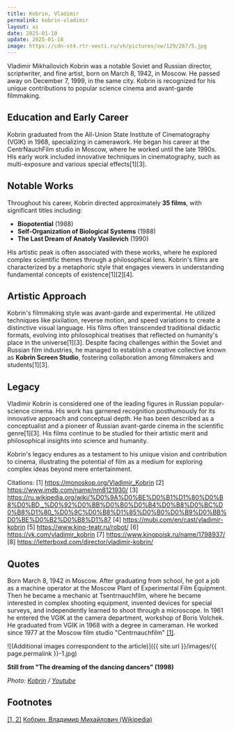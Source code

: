 ```yaml
---
title: Kobrin, Vladimir
permalink: kobrin-vladimir
layout: ai
date: 2025-01-10
update: 2025-01-18
image: https://cdn-st4.rtr-vesti.ru/vh/pictures/xw/129/267/5.jpg
---
```


Vladimir Mikhailovich Kobrin was a notable Soviet and Russian director, scriptwriter, and fine artist, born on March 8, 1942, in Moscow. He passed away on December 7, 1999, in the same city. Kobrin is recognized for his unique contributions to popular science cinema and avant-garde filmmaking.

## Education and Early Career
Kobrin graduated from the All-Union State Institute of Cinematography (VGIK) in 1968, specializing in camerawork. He began his career at the CentrNauchFilm studio in Moscow, where he worked until the late 1990s. His early work included innovative techniques in cinematography, such as multi-exposure and various special effects[1][3].

## Notable Works
Throughout his career, Kobrin directed approximately **35 films**, with significant titles including:
- **Biopotential** (1988)
- **Self-Organization of Biological Systems** (1988)
- **The Last Dream of Anatoly Vasilevich** (1990)

His artistic peak is often associated with these works, where he explored complex scientific themes through a philosophical lens. Kobrin's films are characterized by a metaphoric style that engages viewers in understanding fundamental concepts of existence[1][2][4].

## Artistic Approach
Kobrin's filmmaking style was avant-garde and experimental. He utilized techniques like pixilation, reverse motion, and speed variations to create a distinctive visual language. His films often transcended traditional didactic formats, evolving into philosophical treatises that reflected on humanity's place in the universe[1][3]. Despite facing challenges within the Soviet and Russian film industries, he managed to establish a creative collective known as **Kobrin Screen Studio**, fostering collaboration among filmmakers and students[1][3].

## Legacy
Vladimir Kobrin is considered one of the leading figures in Russian popular-science cinema. His work has garnered recognition posthumously for its innovative approach and conceptual depth. He has been described as a conceptualist and a pioneer of Russian avant-garde cinema in the scientific genre[1][3]. His films continue to be studied for their artistic merit and philosophical insights into science and humanity.

Kobrin's legacy endures as a testament to his unique vision and contribution to cinema, illustrating the potential of film as a medium for exploring complex ideas beyond mere entertainment.

Citations:
[1] https://monoskop.org/Vladimir_Kobrin
[2] https://www.imdb.com/name/nm8121930/
[3] https://ru.wikipedia.org/wiki/%D0%9A%D0%BE%D0%B1%D1%80%D0%B8%D0%BD,_%D0%92%D0%BB%D0%B0%D0%B4%D0%B8%D0%BC%D0%B8%D1%80_%D0%9C%D0%B8%D1%85%D0%B0%D0%B9%D0%BB%D0%BE%D0%B2%D0%B8%D1%87
[4] https://mubi.com/en/cast/vladimir-kobrin
[5] https://www.kino-teatr.ru/robot/
[6] https://vk.com/vladimir_kobrin
[7] https://www.kinopoisk.ru/name/1798937/
[8] https://letterboxd.com/director/vladimir-kobrin/

## Quotes

Born March 8, 1942 in Moscow. After graduating from school, he got a job as a machine operator at the Moscow Plant of Experimental Film Equipment. Then he became a mechanic at Tsentrnauchfilm, where he became interested in complex shooting equipment, invented devices for special surveys, and independently learned to shoot through a microscope. In 1961 he entered the VGIK at the camera department, workshop of Boris Volchek. He graduated from VGIK in 1968 with a degree in cameraman. He worked since 1977 at the Moscow film studio "Centrnauchfilm" <span id="a2">[\[1\]](#f1)</span>.

![(Additional images correspondent to the article)]({{ site.url }}/images/{{ page.permalink }}-1.jpg)

**Still from "The dreaming of the dancing dancers" (1998)**

*Photo: [Kobrin](https://www.youtube.com/watch?v=6rzu3T7Qkn4) / [Youtube](https://www.youtube.com/watch?v=6rzu3T7Qkn4)*

## Footnotes

[[1, 2]](#a1) <span id="f1"></span> [Кобрин, Владимир Михайлович (Wikipedia)](https://ru.wikipedia.org/wiki/%D0%9A%D0%BE%D0%B1%D1%80%D0%B8%D0%BD,_%D0%92%D0%BB%D0%B0%D0%B4%D0%B8%D0%BC%D0%B8%D1%80_%D0%9C%D0%B8%D1%85%D0%B0%D0%B9%D0%BB%D0%BE%D0%B2%D0%B8%D1%87)
